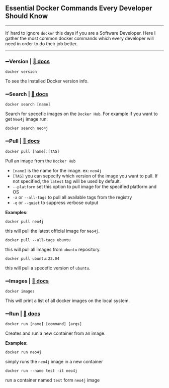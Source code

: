 ## Essential Docker Commands Every Developer Should Know
---
It' hard to ignore `docker` this days if you are a Software Developer.
Here I gather the most common docker commands which every developer 
will need in order to do their job better.

---

### ➖Version | [📖 docs](https://docs.docker.com/engine/reference/commandline/version/)
```
docker version
```
To see the Installed Docker version info.

### ➖Search | [📖 docs](https://docs.docker.com/engine/reference/commandline/search/)
```
docker search [name]
```
Search for specefic images on the `Docker Hub`.
For example if you want to get `Neo4j` image run:
```
docker search neo4j
```
### ➖Pull | [📖 docs](https://docs.docker.com/engine/reference/commandline/pull/)
```
docker pull [name]:[TAG]
```
Pull an image from the `Docker Hub`
- `[name]` is the name for the image. ex: `neo4j`
- `[TAG]` you can sepecify which version of the image you want to pull. If not specified, the `latest` tag will be used by default.
- `--platform` set this option to pull image for the specified platform and OS
- `-a` or `--all-tags` to pull all available tags from the registry
- `-q` or `--quiet` to suppress verbose output
  
**Examples:**
```
docker pull neo4j
```
this will pull the latest official image for `Neo4j`.
```
docker pull --all-tags ubuntu
```
this will pull all images from `ubuntu` repository.
```
docker pull ubuntu:22.04
```
this will pull a specefic version of `ubuntu`.

### ➖Images | [📖 docs](https://docs.docker.com/engine/reference/commandline/images/)
```
docker images
```
This will print a list of all docker images on the local system.


### ➖Run | [📖 docs](https://docs.docker.com/engine/reference/commandline/run/)
```
docker run [name] [command] [args]
```
Creates and run a new container from an image.

**Examples:**
```
docker run neo4j
```
simply runs the `neo4j` image in a new container
```
docker run --name test -it neo4j
```
run a container named `test` form `neo4j` image

